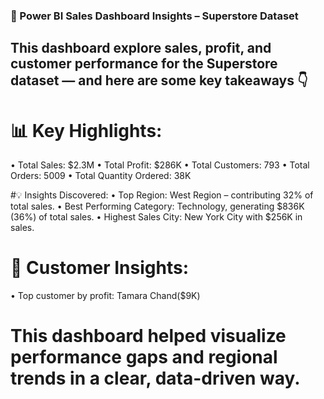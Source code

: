 ### 🚀 Power BI Sales Dashboard Insights – Superstore Dataset

## This dashboard explore sales, profit, and customer performance for the Superstore dataset — and here are some key takeaways 👇

# 📊 Key Highlights:
 • Total Sales: $2.3M
 • Total Profit: $286K
 • Total Customers: 793
 • Total Orders: 5009
 • Total Quantity Ordered: 38K

#💡 Insights Discovered:
 • Top Region: West Region – contributing 32% of total sales.
 • Best Performing Category: Technology, generating $836K (36%) of total sales.
 • Highest Sales City: New York City with $256K in sales.

# 💼 Customer Insights:
 • Top customer by profit: Tamara Chand($9K)

# This dashboard helped visualize performance gaps and regional trends in a clear, data-driven way.

